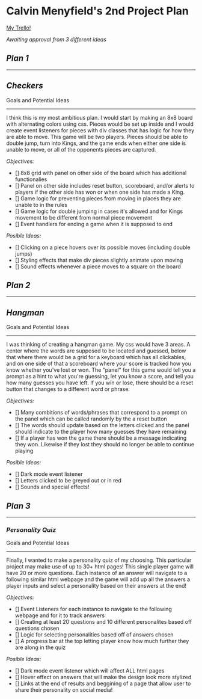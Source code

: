 # Calvin Menyfield's 2nd Project Plan 

[My Trello!](https://trello.com/b/zuRs0iur/project-mvps)

*Awaiting approval from 3 different ideas*

## ***Plan 1***

***
## ***Checkers***

Goals and Potential Ideas
***

I think this is my most ambitious plan. I would start by making an 8x8 board with alternating colors using css. Pieces would be set up inside and I would create event listeners for pieces with div classes that has logic for how they are able to move. This game will be two players. Pieces should be able to double jump, turn into Kings, and the game ends when either one side is unable to move, or all of the opponents pieces are captured.

*Objectives:*

- [] 8x8 grid with panel on other side of the board which has additional functionalies 
- [] Panel on other side includes reset button, scoreboard, and/or alerts to players if the other side has won or when one side has made a King. 
- [] Game logic for preventing pieces from moving in places they are unable to in the rules
- [] Game logic for double jumping in cases it's allowed and for Kings movement to be different from normal piece movement
- [] Event handlers for ending a game when it is supposed to end

*Posible Ideas:*
- [] Clicking on a piece hovers over its possible moves (including double jumps)
- [] Styling effects that make div pieces slightly animate upon moving
- [] Sound effects whenever a piece moves to a square on the board         
## ***Plan 2***

***
## ***Hangman***
Goals and Potential Ideas 
***
I was thinking of creating a hangman game. My css would have 3 areas. A center where the words are supposed to be located and guessed, below that where there would be a grid for a keyboard which has all clickables, and on one side of that a scoreboard where your score is tracked how you know whether you've lost or won. The "panel" for this game would tell you a prompt as a hint to what you're guessing, let you know a score, and tell you how many guesses you have left. If you win or lose, there should be a reset button that changes to a different word or phrase. 

*Objectives:*

- [] Many combitions of words/phrases that correspond to a prompt on the panel which can be called randomly by the a reset button
- [] The words should update based on the letters clicked and the panel should indicate to the player how many guesses they have remaining
- [] If a player has won the game there should be a message indicating they won. Likewise if they lost they should no longer be able to continue playing

*Posible Ideas:*
- [] Dark mode event listener
- [] Letters clicked to be greyed out or in red
- [] Sounds and special effects!

## ***Plan 3***

***
### ***Personality Quiz***
Goals and Potential Ideas 
***
Finally, I wanted to make a personality quiz of my choosing. This particular project may make use of up to 30+ html pages! This single player game will have 20 or more questions. Each instance of an answer will navigate to a following similar html webpage and the game will add up all the answers a player inputs and select a personality based on their answers at the end! 


*Objectives:*

- [] Event Listeners for each instance to navigate to the following webpage and for it to track answers 
- [] Creating at least 20 questions and 10 different personalites based off questions chosen
- [] Logic for selecting personalities based off of answers chosen
- [] A progress bar at the top letting player know how much further they are along in the quiz

*Posible Ideas:*
- [] Dark mode event listener which will affect ALL html pages 
- [] Hover effect on answers that will make the design look more stylized
- [] Links at the end of results and beggining of a page that allow user to share their personality on social media!
